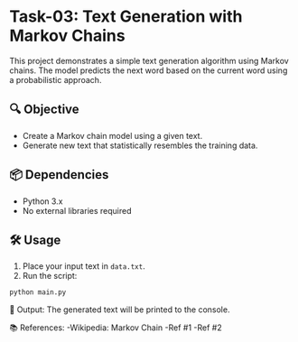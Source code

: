 # Task-03: Text Generation with Markov Chains

This project demonstrates a simple text generation algorithm using Markov chains. The model predicts the next word based on the current word using a probabilistic approach.

## 🔍 Objective

- Create a Markov chain model using a given text.
- Generate new text that statistically resembles the training data.

## 📦 Dependencies

- Python 3.x
- No external libraries required

## 🛠️ Usage

1. Place your input text in `data.txt`.
2. Run the script:

```bash
python main.py
```
📁 Output:
The generated text will be printed to the console.

📚 References:
-Wikipedia: Markov Chain
-Ref #1
-Ref #2

